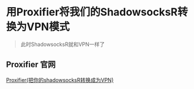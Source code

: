# 用Proxifier将我们的ShadowsocksR转换为VPN模式
> 此时ShadowsocksR就和VPN一样了
## Proxifier 官网
[Proxifier(把你的shadowsocksR转换成为VPN)](https://www.proxifier.com)